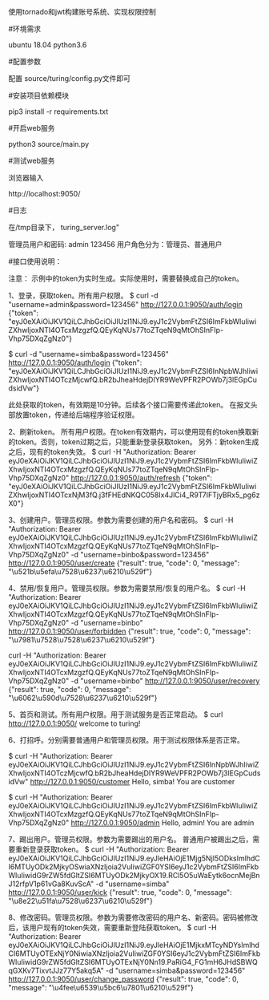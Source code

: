 使用tornado和jwt构建账号系统、实现权限控制


#环境需求


ubuntu 18.04  python3.6


#配置参数


配置 source/turing/config.py文件即可


#安装项目依赖模块


pip3 install -r requirements.txt


#开启web服务


python3  source/main.py


#测试web服务


浏览器输入

http://localhost:9050/


#日志


在/tmp目录下， turing_server.log"


管理员用户和密码:  admin     123456
用户角色分为：管理员、普通用户


#接口使用说明：


注意： 示例中的token为实时生成。实际使用时，需要替换成自己的token。

1、登录，获取token。所有用户权限。
$ curl -d "username=admin&password=123456" http://127.0.0.1:9050/auth/login
{"token": "eyJ0eXAiOiJKV1QiLCJhbGciOiJIUzI1NiJ9.eyJ1c2VybmFtZSI6ImFkbWluIiwiZXhwIjoxNTI4OTcxMzgzfQ.QEyKqNUs77toZTqeN9qMtOhSInFIp-Vhp75DXqZgNz0"}

$ curl -d "username=simba&password=123456" http://127.0.0.1:9050/auth/login
{"token": "eyJ0eXAiOiJKV1QiLCJhbGciOiJIUzI1NiJ9.eyJ1c2VybmFtZSI6InNpbWJhIiwiZXhwIjoxNTI4OTczMjcwfQ.bR2bJheaHdejDIYR9WeVPFR2POWb7j3lEGpCudsidVw"}

此处获取的token，有效期是10分钟。后续各个接口需要传递此token。 在报文头部放置token，传递给后端程序验证权限。

2、刷新token。 所有用户权限。在token有效期内，可以使用现有的token换取新的token。否则，token过期之后，只能重新登录获取token。 另外：新token生成之后，现有的token失效。
$ curl -H "Authorization: Bearer eyJ0eXAiOiJKV1QiLCJhbGciOiJIUzI1NiJ9.eyJ1c2VybmFtZSI6ImFkbWluIiwiZXhwIjoxNTI4OTcxMzgzfQ.QEyKqNUs77toZTqeN9qMtOhSInFIp-Vhp75DXqZgNz0"  http://127.0.0.1:9050/auth/refresh
{"token": "eyJ0eXAiOiJKV1QiLCJhbGciOiJIUzI1NiJ9.eyJ1c2VybmFtZSI6ImFkbWluIiwiZXhwIjoxNTI4OTcxNjM3fQ.j3fFHEdNKQC058Ix4JlCi4_R9T7IFTjyBRx5_pg6zX0"}

3、创建用户。管理员权限。参数为需要创建的用户名和密码。
$ curl -H "Authorization: Bearer eyJ0eXAiOiJKV1QiLCJhbGciOiJIUzI1NiJ9.eyJ1c2VybmFtZSI6ImFkbWluIiwiZXhwIjoxNTI4OTcxMzgzfQ.QEyKqNUs77toZTqeN9qMtOhSInFIp-Vhp75DXqZgNz0" -d "username=binbo&password=123456" http://127.0.0.1:9050/user/create
{"result": true, "code": 0, "message": "\u521b\u5efa\u7528\u6237\u6210\u529f"}

4、禁用/恢复用户。管理员权限。参数为需要禁用/恢复的用户名。
$ curl -H "Authorization: Bearer eyJ0eXAiOiJKV1QiLCJhbGciOiJIUzI1NiJ9.eyJ1c2VybmFtZSI6ImFkbWluIiwiZXhwIjoxNTI4OTcxMzgzfQ.QEyKqNUs77toZTqeN9qMtOhSInFIp-Vhp75DXqZgNz0" -d "username=binbo" http://127.0.0.1:9050/user/forbidden
{"result": true, "code": 0, "message": "\u7981\u7528\u7528\u6237\u6210\u529f"}

curl -H "Authorization: Bearer eyJ0eXAiOiJKV1QiLCJhbGciOiJIUzI1NiJ9.eyJ1c2VybmFtZSI6ImFkbWluIiwiZXhwIjoxNTI4OTcxMzgzfQ.QEyKqNUs77toZTqeN9qMtOhSInFIp-Vhp75DXqZgNz0" -d "username=binbo" http://127.0.0.1:9050/user/recovery
{"result": true, "code": 0, "message": "\u6062\u590d\u7528\u6237\u6210\u529f"}


5、首页和测试。所有用户权限。用于测试服务是否正常启动。
$ curl http://127.0.0.1:9050/
welcome to turing!


6、打招呼。分别需要普通用户和管理员权限。用于测试权限体系是否正常。

$ curl -H "Authorization: Bearer eyJ0eXAiOiJKV1QiLCJhbGciOiJIUzI1NiJ9.eyJ1c2VybmFtZSI6InNpbWJhIiwiZXhwIjoxNTI4OTczMjcwfQ.bR2bJheaHdejDIYR9WeVPFR2POWb7j3lEGpCudsidVw"  http://127.0.0.1:9050/customer
Hello, simba!   You are customer

$ curl -H "Authorization: Bearer eyJ0eXAiOiJKV1QiLCJhbGciOiJIUzI1NiJ9.eyJ1c2VybmFtZSI6ImFkbWluIiwiZXhwIjoxNTI4OTcxMzgzfQ.QEyKqNUs77toZTqeN9qMtOhSInFIp-Vhp75DXqZgNz0"  http://127.0.0.1:9050/admin
Hello, admin!   You are admin


7、踢出用户。管理员权限。参数为需要踢出的用户名。 普通用户被踢出之后，需要重新登录获取token。
$ curl -H "Authorization: Bearer eyJ0eXAiOiJKV1QiLCJhbGciOiJIUzI1NiJ9.eyJleHAiOjE1Mjg5NjI5ODksImlhdCI6MTUyODk2MjkyOSwiaXNzIjoia2VuIiwiZGF0YSI6eyJ1c2VybmFtZSI6ImFkbWluIiwidG9rZW5fdGltZSI6MTUyODk2MjkyOX19.RCl5O5uWaEytk6ocnMejBnJ12rfpV1p61vGa8KuvScA" -d "username=simba" http://127.0.0.1:9050/user/kick
{"result": true, "code": 0, "message": "\u8e22\u51fa\u7528\u6237\u6210\u529f"}

8、修改密码。管理员权限。参数为需要修改密码的用户名、新密码。密码被修改后，该用户现有的token失效，需要重新登陆获取token。
$ curl -H "Authorization: Bearer eyJ0eXAiOiJKV1QiLCJhbGciOiJIUzI1NiJ9.eyJleHAiOjE1MjkxMTcyNDYsImlhdCI6MTUyOTExNjY0NiwiaXNzIjoia2VuIiwiZGF0YSI6eyJ1c2VybmFtZSI6ImFkbWluIiwidG9rZW5fdGltZSI6MTUyOTExNjY0Nn19.PaRiG4_FG1mH6JHdSBWQqGXKv7TixvtJJz77Y5akq5A" -d "username=simba&password=123456" http://127.0.0.1:9050/user/change_password
{"result": true, "code": 0, "message": "\u4fee\u6539\u5bc6\u7801\u6210\u529f"}

